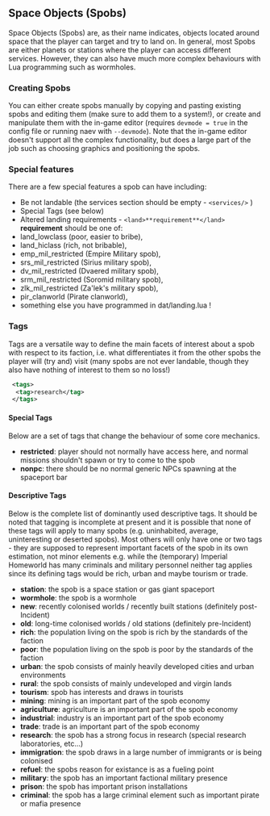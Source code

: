 ## Space Objects (Spobs)

Space Objects (Spobs) are, as their name indicates, objects located around space that the player can target and try to land on. In general, most Spobs are either planets or stations where the player can access different services. However, they can also have much more complex behaviours with Lua programming such as wormholes.

### Creating Spobs

You can either create spobs manually by copying and pasting existing spobs and editing them (make sure to add them to a system!), or create and manipulate them with the in-game editor (requires `devmode = true` in the config file or running naev with `--devmode`). Note that the in-game editor doesn't support all the complex functionality, but does a large part of the job such as choosing graphics and positioning the spobs.

### Special features

There are a few special features a spob can have including:

- Be not landable (the services section should be empty - `<services/>` )
- Special Tags (see below)
- Altered landing requirements - `<land>**requirement**</land>`
**requirement** should be one of:
- land_lowclass (poor, easier to bribe),
- land_hiclass (rich, not bribable),
- emp_mil_restricted (Empire Military spob),
- srs_mil_restricted (Sirius military spob),
- dv_mil_restricted (Dvaered military spob),
- srm_mil_restricted (Soromid military spob),
- zlk_mil_restricted (Za'lek's military spob),
- pir_clanworld (Pirate clanworld),
- something else you have programmed in dat/landing.lua !

### Tags

Tags are a versatile way to define the main facets of interest about a spob with respect to its faction, i.e. what differentiates it from the other spobs the player will (try and) visit (many spobs are not ever landable, though they also have nothing of interest to them so no loss!)

```xml
 <tags>
  <tag>research</tag>
 </tags>
```

#### Special Tags

Below are a set of tags that change the behaviour of some core mechanics.

* **restricted**: player should not normally have access here, and normal missions shouldn't spawn or try to come to the spob
* **nonpc**: there should be no normal generic NPCs spawning at the spaceport bar

#### Descriptive Tags

Below is the complete list of dominantly used descriptive tags. It should be noted that tagging is incomplete at present and it is possible that none of these tags will apply to many spobs (e.g. uninhabited, average, uninteresting or deserted spobs). Most others will only have one or two tags - they are supposed to represent important facets of the spob in its own estimation, not minor elements e.g. while the (temporary) Imperial Homeworld has many criminals and military personnel neither tag applies since its defining tags would be rich, urban and maybe tourism or trade.

* **station**: the spob is a space station or gas giant spaceport
* **wormhole**: the spob is a wormhole
* **new**: recently colonised worlds / recently built stations (definitely post-Incident)
* **old**: long-time colonised worlds / old stations (definitely pre-Incident)
* **rich**: the population living on the spob is rich by the standards of the faction
* **poor**: the population living on the spob is poor by the standards of the faction
* **urban**: the spob consists of mainly heavily developed cities and urban environments
* **rural**: the spob consists of mainly undeveloped and virgin lands
* **tourism**: spob has interests and draws in tourists
* **mining**: mining is an important part of the spob economy
* **agriculture**: agriculture is an important part of the spob economy
* **industrial**: industry is an important part of the spob economy
* **trade**: trade is an important part of the spob economy
* **research**: the spob has a strong focus in research (special research laboratories, etc...)
* **immigration**: the spob draws in a large number of immigrants or is being colonised
* **refuel**: the spobs reason for existance is as a fueling point
* **military**: the spob has an important factional military presence
* **prison**: the spob has important prison installations
* **criminal**: the spob has a large criminal element such as important pirate or mafia presence
